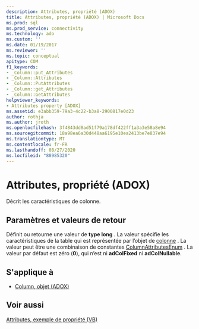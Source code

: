 ```yaml
---
description: Attributes, propriété (ADOX)
title: Attributes, propriété (ADOX) | Microsoft Docs
ms.prod: sql
ms.prod_service: connectivity
ms.technology: ado
ms.custom: ''
ms.date: 01/19/2017
ms.reviewer: ''
ms.topic: conceptual
apitype: COM
f1_keywords:
- _Column::put_Attributes
- _Column::Attributes
- _Column::PutAttributes
- _Column::get_Attributes
- _Column::GetAttributes
helpviewer_keywords:
- Attributes property [ADOX]
ms.assetid: e3abb359-79a3-4c22-b3a8-2900817e0d23
author: rothja
ms.author: jroth
ms.openlocfilehash: 3f4843dd8ad51f79a178df422ff1a3a3e58a8e94
ms.sourcegitcommit: 18a98ea6a30d448aa6195e10ea2413be7e837e94
ms.translationtype: MT
ms.contentlocale: fr-FR
ms.lasthandoff: 08/27/2020
ms.locfileid: "88985320"
---
```

# <a name="attributes-property-adox"></a>Attributes, propriété (ADOX)
Décrit les caractéristiques de colonne.  
  
## <a name="settings-and-return-values"></a>Paramètres et valeurs de retour  
 Définit ou retourne une valeur de **type long** . La valeur spécifie les caractéristiques de la table qui est représentée par l’objet de [colonne](./column-object-adox.md) . La valeur peut être une combinaison de constantes [ColumnAttributesEnum](./columnattributesenum.md) . La valeur par défaut est zéro (**0**), qui n’est ni **adColFixed** ni **adColNullable**.  
  
## <a name="applies-to"></a>S'applique à  
  
- [Column, objet (ADOX)](./column-object-adox.md)  
  
## <a name="see-also"></a>Voir aussi  
 [Attributes, exemple de propriété (VB)](./attributes-property-example-vb.md)